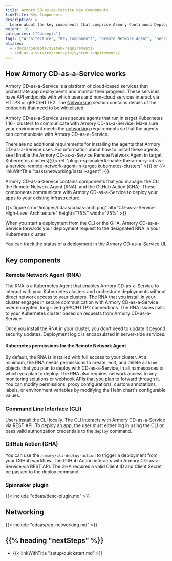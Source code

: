 ```yaml
---
title: Armory CD-as-as-Service Key Components
linkTitle: Key Components
description: >
  Learn about the key components that comprise Armory Continuous Deployment-as-a-Service and how they work together to orchestrate deployments. Remote Network Agent (RNA), Kubernetes permissions, networking requirements, CLI, GitHub Action.
weight: 10
categories: ["Concepts"]
tags: ["Architecture", "Key Components", "Remote Network Agent", "Secrets"]
aliases:
  - /docs/concepts/system-requirements/
  - /cd-as-a-service/concepts/system-requirements/
---
```


<!-- Both armory.io and the CDaaS UI links to this page. Do not change the title or headings without checking with engineering. -->

## How Armory CD-as-a-Service works

Armory CD-as-a-Service is a platform of cloud-based services that orchestrate app deployments and monitor their progress. These services have API endpoints with which users and non-cloud services interact via HTTPS or gRPC/HTTP2. The [Networking](#networking) section contains details of the endpoints that need to be whitelisted.

Armory CD-as-a-Service uses secure agents that run in target Kubernetes 1.16+ clusters to communicate with Armory CD-as-a-Service. Make sure your environment meets the [networking](#networking) requirements so that the agents can communicate with Armory CD-as-a-Service.

There are no additional requirements for installing the agents that Armory CD-as-a-Service uses. For information about how to install these agents, see [Enable the Armory CD-as-a-Service Remote Network Agent in target Kubernetes clusters]({{< ref "plugin-spinnaker#enable-the-armory-cd-as-a-service-remote-network-agent-in-target-kubernetes-clusters" >}}) or {{< linkWithTitle "tasks/networking/install-agent" >}}.

Armory CD-as-a-Service contains components that you manage: the CLI, the Remote Network Agent (RNA), and the GitHub Action (GHA). These components communicate with Armory CD-as-a-Service to deploy your apps to your existing infrastructure.

{{< figure src="/images/cdaas/cdaas-arch.png" alt="CD-as-a-Service High-Level Architecture" height="75%" width="75%" >}}

When you start a deployment from the CLI or the GHA, Armory CD-as-a-Service forwards your deployment request to the designated RNA in your Kubernetes cluster.

You can track the status of a deployment in the Armory CD-as-a-Service UI.

## Key components

### Remote Network Agent (RNA)

The RNA is a Kubernetes Agent that enables Armory CD-as-a-Service to interact with your Kubernetes clusters and orchestrate deployments without direct network access to your clusters. The RNA that you install in your cluster engages in secure communication with Armory CD-as-a-Service over encrypted, long-lived gRPC/HTTP2 connections. The RNA issues calls to your Kubernetes cluster based on requests from Armory CD-as-a-Service.

Once you install the RNA in your cluster, you don't need to update it beyond security updates. Deployment logic is encapsulated in server-side services.

#### Kubernetes permissions for the Remote Network Agent

By default, the RNA is installed with full access to your cluster. At a minimum, the RNA needs permissions to create, edit, and delete all `kind` objects that you plan to deploy with CD-as-a-Service, in all namespaces to which you plan to deploy. The RNA also requires network access to any monitoring solutions or webhook APIs that you plan to forward through it. You can modify permissions, proxy configurations, custom annotations, labels, or environment variables by modifying the Helm chart's configurable values.

### Command Line Interface (CLI)

Users install the CLI locally. The CLI interacts with Armory CD-as-a-Service via REST API. To deploy an app, the user must either log in using the CLI or pass valid authorization credentials to the `deploy` command.

### GitHub Action (GHA)

You can use the `armory/cli-deploy-action` to trigger a deployment from your GitHub workflow. The GitHub Action interacts with Armory CD-as-a-Service via REST API. The GHA requires a valid Client ID and Client Secret be passed to the deploy command.

### Spinnaker plugin

{{< include "cdaas/desc-plugin.md" >}}

## Networking

{{< include "cdaas/req-networking.md" >}}

## {{% heading "nextSteps" %}}

* {{< linkWithTitle "setup/quickstart.md" >}}

<br>
<br>